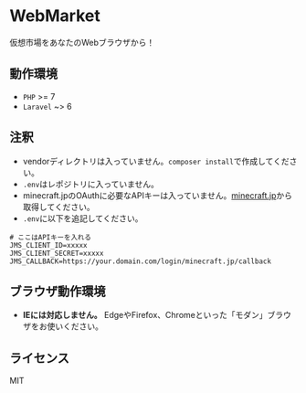 # WebMarket
仮想市場をあなたのWebブラウザから！

## 動作環境
* `PHP` >= 7
* `Laravel` ~> 6

## 注釈
- vendorディレクトリは入っていません。`composer install`で作成してください。
- `.env`はレポジトリに入っていません。
- minecraft.jpのOAuthに必要なAPIキーは入っていません。[minecraft.jp](https://minecraft.jp/developer/apps/new)から取得してください。
- `.env`に以下を追記してください。
```
# ここはAPIキーを入れる
JMS_CLIENT_ID=xxxxx
JMS_CLIENT_SECRET=xxxxx
JMS_CALLBACK=https://your.domain.com/login/minecraft.jp/callback
```

## ブラウザ動作環境
- **IEには対応しません。** EdgeやFirefox、Chromeといった「モダン」ブラウザをお使いください。

## ライセンス
MIT

